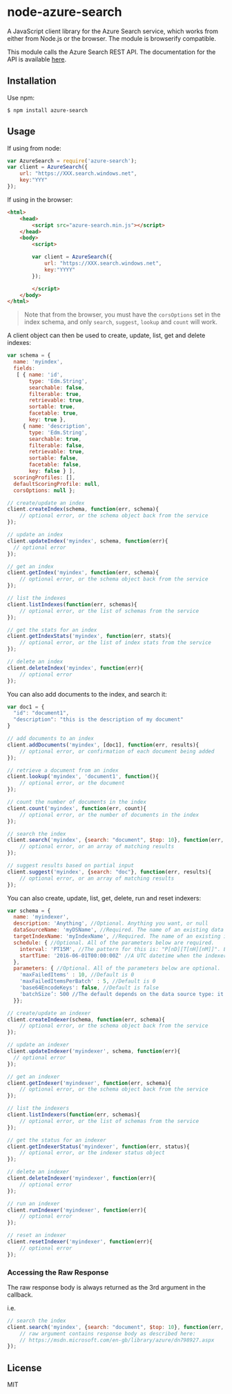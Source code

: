 # node-azure-search

A JavaScript client library for the Azure Search service, which works from either from Node.js or the browser. The module is browserify compatible.

This module calls the Azure Search REST API. The documentation for the API is available [here](http://msdn.microsoft.com/library/azure/dn798935.aspx).

## Installation

Use npm:

```
$ npm install azure-search
```

## Usage

If using from node:

```js
var AzureSearch = require('azure-search');
var client = AzureSearch({
	url: "https://XXX.search.windows.net",
	key:"YYY"
});
```

If using in the browser:

```html
<html>
	<head>
		<script src="azure-search.min.js"></script>
	</head>
	<body>
		<script>

		var client = AzureSearch({
			url: "https://XXX.search.windows.net",
			key:"YYYY"
		});

		</script>
	</body>
</html>
```
> Note that from the browser, you must have the `corsOptions` set in the index schema, and only `search`, `suggest`, `lookup` and `count` will work.

A client object can then be used to create, update, list, get and delete indexes:

```js
var schema = {
  name: 'myindex',
  fields:
   [ { name: 'id',
       type: 'Edm.String',
       searchable: false,
       filterable: true,
       retrievable: true,
       sortable: true,
       facetable: true,
       key: true },
     { name: 'description',
       type: 'Edm.String',
       searchable: true,
       filterable: false,
       retrievable: true,
       sortable: false,
       facetable: false,
       key: false } ],
  scoringProfiles: [],
  defaultScoringProfile: null,
  corsOptions: null };

// create/update an index
client.createIndex(schema, function(err, schema){
	// optional error, or the schema object back from the service
});

// update an index
client.updateIndex('myindex', schema, function(err){
  // optional error
});

// get an index
client.getIndex('myindex', function(err, schema){
	// optional error, or the schema object back from the service
});

// list the indexes
client.listIndexes(function(err, schemas){
	// optional error, or the list of schemas from the service
});

// get the stats for an index
client.getIndexStats('myindex', function(err, stats){
	// optional error, or the list of index stats from the service
});

// delete an index
client.deleteIndex('myindex', function(err){
	// optional error
});
```

You can also add documents to the index, and search it:

```js
var doc1 = {
  "id": "document1",
  "description": "this is the description of my document"
}

// add documents to an index
client.addDocuments('myindex', [doc1], function(err, results){
	// optional error, or confirmation of each document being added
});

// retrieve a document from an index
client.lookup('myindex', 'document1', function(){
	// optional error, or the document
});

// count the number of documents in the index
client.count('myindex', function(err, count){
	// optional error, or the number of documents in the index
});

// search the index
client.search('myindex', {search: "document", $top: 10}, function(err, results){
	// optional error, or an array of matching results
});

// suggest results based on partial input
client.suggest('myindex', {search: "doc"}, function(err, results){
	// optional error, or an array of matching results
});
```

You can also create, update, list, get, delete, run and reset indexers:

```js
var schema = {
  name: 'myindexer',
  description: 'Anything', //Optional. Anything you want, or null
  dataSourceName: 'myDSName', //Required. The name of an existing data source
  targetIndexName: 'myIndexName', //Required. The name of an existing index
  schedule: { //Optional. All of the parameters below are required.
    interval: 'PT15M', //The pattern for this is: "P[nD][T[nH][nM]]". Examples:  PT15M for every 15 minutes, PT2H for every 2 hours.
    startTime: '2016-06-01T00:00:00Z' //A UTC datetime when the indexer should start running.
  }, 
  parameters: { //Optional. All of the parameters below are optional.
    'maxFailedItems' : 10, //Default is 0
    'maxFailedItemsPerBatch' : 5, //Default is 0
    'base64EncodeKeys': false, //Default is false
    'batchSize’: 500 //The default depends on the data source type: it is 1000 for Azure SQL and DocumentDB, and 10 for Azure Blob Storage
  }};

// create/update an indexer
client.createIndexer(schema, function(err, schema){
	// optional error, or the schema object back from the service
});

// update an indexer
client.updateIndexer('myindexer', schema, function(err){
  // optional error
});

// get an indexer
client.getIndexer('myindexer', function(err, schema){
	// optional error, or the schema object back from the service
});

// list the indexers
client.listIndexers(function(err, schemas){
	// optional error, or the list of schemas from the service
});

// get the status for an indexer
client.getIndexerStatus('myindexer', function(err, status){
	// optional error, or the indexer status object
});

// delete an indexer
client.deleteIndexer('myindexer', function(err){
	// optional error
});

// run an indexer
client.runIndexer('myindexer', function(err){
	// optional error
});

// reset an indexer
client.resetIndexer('myindexer', function(err){
	// optional error
});
```

### Accessing the Raw Response

The raw response body is always returned as the 3rd argument in the callback.

i.e.

```js
// search the index
client.search('myindex', {search: "document", $top: 10}, function(err, results, raw){
	// raw argument contains response body as described here:
	// https://msdn.microsoft.com/en-gb/library/azure/dn798927.aspx
});

```

## License

MIT
